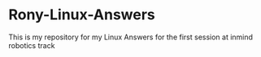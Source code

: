# Rony-Linux-Answers
This is my repository for my Linux Answers for the first session at inmind robotics track
